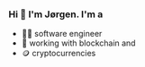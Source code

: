 ### Hi 👋 I'm Jørgen. I'm a
- 👨‍🔧 software engineer
- 🔗 working with blockchain and
- 🪙 cryptocurrencies
